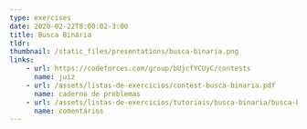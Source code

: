 ```yaml
---
type: exercises
date: 2020-02-22T8:00:02-3:00
title: Busca Binária
tldr: 
thumbnail: /static_files/presentations/busca-binaria.png
links: 
    - url: https://codeforces.com/group/bUjcfYCUyC/contests
      name: juiz
    - url: /assets/listas-de-exercicios/contest-busca-binaria.pdf
      name: caderno de problemas
    - url: /assets/listas-de-exercicios/tutoriais/busca-binaria/busca-binaria.pdf
      name: comentários
---
```

